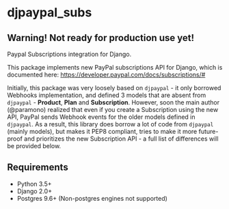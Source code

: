 # djpaypal_subs

## Warning! Not ready for production use yet!

Paypal Subscriptions integration for Django.

This package implements new PayPal subscriptions API for Django, which is documented here: https://developer.paypal.com/docs/subscriptions/#

Initially, this package was very loosely based on ``djpaypal`` - it only borrowed Webhooks implementation, and defined 3 models that are absent from `djpaypal` - **Product**, **Plan** and **Subscription**. However, soon the main author (@paramono) realized that even if you create a Subscription using the new API, PayPal sends Webhook events for the older models defined in ``djpaypal``. As a result, this library does borrow a lot of code from ``djpaypal`` (mainly models), but makes it PEP8 compliant, tries to make it more future-proof and prioritizes the new Subscription API - a full list of differences will be provided below.

## Requirements

- Python 3.5+
- Django 2.0+
- Postgres 9.6+ (Non-postgres engines not supported)
